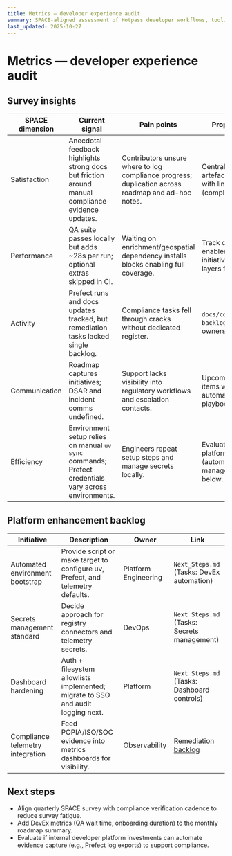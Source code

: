 ```yaml
---
title: Metrics — developer experience audit
summary: SPACE-aligned assessment of Hotpass developer workflows, tooling friction, and improvement backlog hooks.
last_updated: 2025-10-27
---
```


# Metrics — developer experience audit

## Survey insights

| SPACE dimension | Current signal                                                                                       | Pain points                                                                                        | Proposed improvement                                                                                |
| --------------- | ---------------------------------------------------------------------------------------------------- | -------------------------------------------------------------------------------------------------- | --------------------------------------------------------------------------------------------------- |
| Satisfaction    | Anecdotal feedback highlights strong docs but friction around manual compliance evidence updates.    | Contributors unsure where to log compliance progress; duplication across roadmap and ad-hoc notes. | Centralise compliance artefacts in `docs/compliance/` with linked backlog (complete).               |
| Performance     | QA suite passes locally but adds ~28s per run; optional extras skipped in CI.                        | Waiting on enrichment/geospatial dependency installs blocks enabling full coverage.                | Track dependency enablement under existing QA initiative; explore caching layers for CI.            |
| Activity        | Prefect runs and docs updates tracked, but remediation tasks lacked single backlog.                  | Compliance tasks fell through cracks without dedicated register.                                   | `docs/compliance/remediation-backlog.md` now records owners and due dates.                          |
| Communication   | Roadmap captures initiatives; DSAR and incident comms undefined.                                     | Support lacks visibility into regulatory workflows and escalation contacts.                        | Upcoming POPIA backlog items will add DSAR automation and incident playbook updates.                |
| Efficiency      | Environment setup relies on manual `uv sync` commands; Prefect credentials vary across environments. | Engineers repeat setup steps and manage secrets locally.                                           | Evaluate internal developer platform enhancements (automation, secret management) as tracked below. |

## Platform enhancement backlog

| Initiative                       | Description                                                                      | Owner                | Link                                                        |
| -------------------------------- | -------------------------------------------------------------------------------- | -------------------- | ----------------------------------------------------------- |
| Automated environment bootstrap  | Provide script or make target to configure uv, Prefect, and telemetry defaults.  | Platform Engineering | `Next_Steps.md` (Tasks: DevEx automation)                   |
| Secrets management standard      | Decide approach for registry connectors and telemetry secrets.                   | DevOps               | `Next_Steps.md` (Tasks: Secrets management)                 |
| Dashboard hardening              | Auth + filesystem allowlists implemented; migrate to SSO and audit logging next. | Platform             | `Next_Steps.md` (Tasks: Dashboard controls)                 |
| Compliance telemetry integration | Feed POPIA/ISO/SOC evidence into metrics dashboards for visibility.              | Observability        | [Remediation backlog](../compliance/remediation-backlog.md) |

## Next steps

- Align quarterly SPACE survey with compliance verification cadence to reduce survey fatigue.
- Add DevEx metrics (QA wait time, onboarding duration) to the monthly roadmap summary.
- Evaluate if internal developer platform investments can automate evidence capture (e.g., Prefect log exports) to support compliance.
